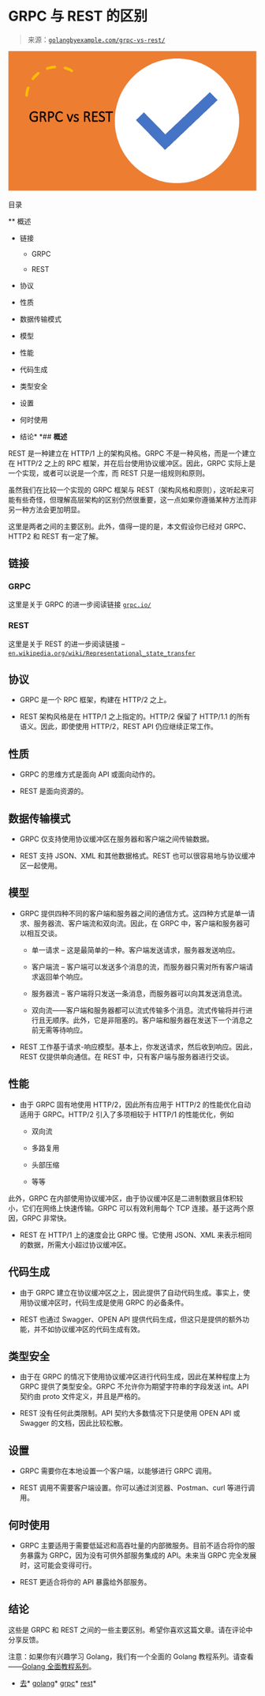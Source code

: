 <!--yml

分类：未分类

日期：2024-10-13 06:34:28

-->

# GRPC 与 REST 的区别

> 来源：[`golangbyexample.com/grpc-vs-rest/`](https://golangbyexample.com/grpc-vs-rest/)

![grpc vs rest](img/c28f96def0a2c19e95044c79b4fafe24.png)

目录

**   概述

+   链接

    +   GRPC

    +   REST

+   协议

+   性质

+   数据传输模式

+   模型

+   性能

+   代码生成

+   类型安全

+   设置

+   何时使用

+   结论*  *## **概述**

REST 是一种建立在 HTTP/1 上的架构风格。GRPC 不是一种风格，而是一个建立在 HTTP/2 之上的 RPC 框架，并在后台使用协议缓冲区。因此，GRPC 实际上是一个实现，或者可以说是一个库，而 REST 只是一组规则和原则。

虽然我们在比较一个实现的 GRPC 框架与 REST（架构风格和原则），这听起来可能有些奇怪，但理解高层架构的区别仍然很重要，这一点如果你遵循某种方法而非另一种方法会更加明显。

这里是两者之间的主要区别。此外，值得一提的是，本文假设你已经对 GRPC、HTTP2 和 REST 有一定了解。

## 链接

### **GRPC**

这里是关于 GRPC 的进一步阅读链接 [`grpc.io/`](https://grpc.io/)

### **REST**

这里是关于 REST 的进一步阅读链接 – [`en.wikipedia.org/wiki/Representational_state_transfer`](https://en.wikipedia.org/wiki/Representational_state_transfer)

## **协议**

+   GRPC 是一个 RPC 框架，构建在 HTTP/2 之上。

+   REST 架构风格是在 HTTP/1 之上指定的。HTTP/2 保留了 HTTP/1.1 的所有语义。因此，即使使用 HTTP/2，REST API 仍应继续正常工作。

## **性质**

+   GRPC 的思维方式是面向 API 或面向动作的。

+   REST 是面向资源的。

## **数据传输模式**

+   GRPC 仅支持使用协议缓冲区在服务器和客户端之间传输数据。

+   REST 支持 JSON、XML 和其他数据格式。REST 也可以很容易地与协议缓冲区一起使用。

## **模型**

+   GRPC 提供四种不同的客户端和服务器之间的通信方式。这四种方式是单一请求、服务器流、客户端流和双向流。因此，在 GRPC 中，客户端和服务器可以相互交谈。

    +   单一请求 – 这是最简单的一种。客户端发送请求，服务器发送响应。

    +   客户端流 – 客户端可以发送多个消息的流，而服务器只需对所有客户端请求返回单个响应。

    +   服务器流 – 客户端将只发送一条消息，而服务器可以向其发送消息流。

    +   双向流——客户端和服务器都可以流式传输多个消息。流式传输将并行进行且无顺序。此外，它是非阻塞的。客户端和服务器在发送下一个消息之前无需等待响应。

+   REST 工作基于请求-响应模型。基本上，你发送请求，然后收到响应。因此，REST 仅提供单向通信。在 REST 中，只有客户端与服务器进行交谈。

## **性能**

+   由于 GRPC 固有地使用 HTTP/2，因此所有应用于 HTTP/2 的性能优化自动适用于 GRPC。HTTP/2 引入了多项相较于 HTTP/1 的性能优化，例如

    +   双向流

    +   多路复用

    +   头部压缩

    +   等等

此外，GRPC 在内部使用协议缓冲区，由于协议缓冲区是二进制数据且体积较小，它们在网络上快速传输。GRPC 可以有效利用每个 TCP 连接。基于这两个原因，GRPC 非常快。

+   REST 在 HTTP/1 上的速度会比 GRPC 慢。它使用 JSON、XML 来表示相同的数据，所需大小超过协议缓冲区。

## **代码生成**

+   由于 GRPC 建立在协议缓冲区之上，因此提供了自动代码生成。事实上，使用协议缓冲区时，代码生成是使用 GRPC 的必备条件。

+   REST 也通过 Swagger、OPEN API 提供代码生成，但这只是提供的额外功能，并不如协议缓冲区的代码生成有效。

## **类型安全**

+   由于在 GRPC 的情况下使用协议缓冲区进行代码生成，因此在某种程度上为 GRPC 提供了类型安全。GRPC 不允许你为期望字符串的字段发送 int。API 契约由 proto 文件定义，并且是严格的。

+   REST 没有任何此类限制。API 契约大多数情况下只是使用 OPEN API 或 Swagger 的文档，因此比较松散。

## **设置**

+   GRPC 需要你在本地设置一个客户端，以能够进行 GRPC 调用。

+   REST 调用不需要客户端设置。你可以通过浏览器、Postman、curl 等进行调用。

## **何时使用**

+   GRPC 主要适用于需要低延迟和高吞吐量的内部微服务。目前不适合将你的服务暴露为 GRPC，因为没有可供外部服务集成的 API。未来当 GRPC 完全发展时，这可能会变得可行。

+   REST 更适合将你的 API 暴露给外部服务。

## **结论**

这些是 GRPC 和 REST 之间的一些主要区别。希望你喜欢这篇文章。请在评论中分享反馈。

注意：如果你有兴趣学习 Golang，我们有一个全面的 Golang 教程系列。请查看——[Golang 全面教程系列](https://golangbyexample.com/golang-comprehensive-tutorial/)。

+   [去](https://golangbyexample.com/tag/go/)*   [golang](https://golangbyexample.com/tag/golang/)*   [grpc](https://golangbyexample.com/tag/grpc/)*   [rest](https://golangbyexample.com/tag/rest/)*
